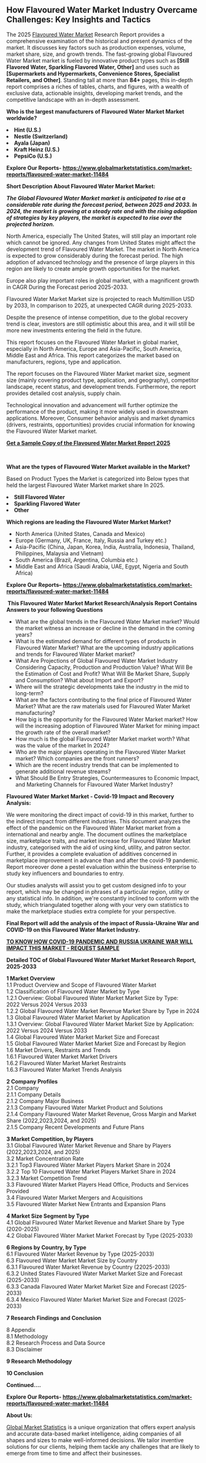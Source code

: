 <h2><strong>How Flavoured Water Market Industry Overcame Challenges: Key Insights and Tactics</strong></h2><p>The 2025 <a href="https://www.globalmarketstatistics.com/market-reports/flavoured-water-market-11484">Flavoured Water Market</a> Research Report provides a comprehensive examination of the historical and present dynamics of the market. It discusses key factors such as production expenses, volume, market share, size, and growth trends. The fast-growing global Flavoured Water Market market is fueled by innovative product types such as <strong>[Still Flavored Water, Sparkling Flavored Water, Other]</strong> and uses such as <strong>[Supermarkets and Hypermarkets, Convenience Stores, Specialist Retailers, and Other]</strong>. Standing tall at more than <strong>84+</strong> pages, this in-depth report comprises a riches of tables, charts, and figures, with a wealth of exclusive data, actionable insights, developing market trends, and the competitive landscape with an in-depth assessment.</p><p><strong>Who is the largest manufacturers of Flavoured Water Market Market worldwide?</strong></p><p><strong><li>Hint (U.S.)<li>Nestle (Switzerland) <li>Ayala (Japan)<li>Kraft Heinz (U.S.)<li>PepsiCo (U.S.)</strong></p><p><strong>Explore Our Reports-&nbsp;<a href="https://wordhtml.com/">https://www.globalmarketstatistics.com/market-reports/flavoured-water-market-11484</a></strong></p><p><strong>Short Description About Flavoured Water Market Market:</strong></p><p><strong><em>The Global Flavoured Water Market market is anticipated to rise at a considerable rate during the forecast period, between 2025 and 2033. In 2024, the market is growing at a steady rate and with the rising adoption of strategies by key players, the market is expected to rise over the projected horizon.</em></strong></p><p>North America, especially The United States, will still play an important role which cannot be ignored. Any changes from United States might affect the development trend of Flavoured Water Market. The market in North America is expected to grow considerably during the forecast period. The high adoption of advanced technology and the presence of large players in this region are likely to create ample growth opportunities for the market.</p><p>Europe also play important roles in global market, with a magnificent growth in CAGR During the Forecast period 2025-2033.</p><p>Flavoured Water Market Market size is projected to reach Multimillion USD by 2033, In comparison to 2025, at unexpected CAGR during 2025-2033.</p><p>Despite the presence of intense competition, due to the global recovery trend is clear, investors are still optimistic about this area, and it will still be more new investments entering the field in the future.</p><p>This report focuses on the Flavoured Water Market in global market, especially in North America, Europe and Asia-Pacific, South America, Middle East and Africa. This report categorizes the market based on manufacturers, regions, type and application.</p><p>The report focuses on the Flavoured Water Market market size, segment size (mainly covering product type, application, and geography), competitor landscape, recent status, and development trends. Furthermore, the report provides detailed cost analysis, supply chain.</p><p>Technological innovation and advancement will further optimize the performance of the product, making it more widely used in downstream applications. Moreover, Consumer behavior analysis and market dynamics (drivers, restraints, opportunities) provides crucial information for knowing the Flavoured Water Market market.</p><p><strong><a href="https://www.globalmarketstatistics.com/market-reports/flavoured-water-market-11484">Get a Sample Copy of the Flavoured Water Market Report 2025</a></strong></p><p>&nbsp;</p><p><strong>What are the types of Flavoured Water Market available in the Market?</strong></p><p>Based on Product Types the Market is categorized into Below types that held the largest Flavoured Water Market market share In 2025.</p><p><strong><li>Still Flavored Water<li>Sparkling Flavored Water<li>Other</strong></p><p><strong>Which regions are leading the Flavoured Water Market Market?</strong></p><ul><li>North America (United States, Canada and Mexico)</li><li>Europe (Germany, UK, France, Italy, Russia and Turkey etc.)</li><li>Asia-Pacific (China, Japan, Korea, India, Australia, Indonesia, Thailand, Philippines, Malaysia and Vietnam)</li><li>South America (Brazil, Argentina, Columbia etc.)</li><li>Middle East and Africa (Saudi Arabia, UAE, Egypt, Nigeria and South Africa)</li></ul><p><strong>Explore Our Reports&ndash;&nbsp;<a href="https://www.globalmarketstatistics.com/market-reports/flavoured-water-market-11484">https://www.globalmarketstatistics.com/market-reports/flavoured-water-market-11484</a></strong></p><p><strong>&nbsp;This Flavoured Water Market Market Research/Analysis Report Contains Answers to your following Questions</strong></p><ul><li>What are the global trends in the Flavoured Water Market market? Would the market witness an increase or decline in the demand in the coming years?</li><li>What is the estimated demand for different types of products in Flavoured Water Market? What are the upcoming industry applications and trends for Flavoured Water Market market?</li><li>What Are Projections of Global Flavoured Water Market Industry Considering Capacity, Production and Production Value? What Will Be the Estimation of Cost and Profit? What Will Be Market Share, Supply and Consumption? What about Import and Export?</li><li>Where will the strategic developments take the industry in the mid to long-term?</li><li>What are the factors contributing to the final price of Flavoured Water Market? What are the raw materials used for Flavoured Water Market manufacturing?</li><li>How big is the opportunity for the Flavoured Water Market market? How will the increasing adoption of Flavoured Water Market for mining impact the growth rate of the overall market?</li><li>How much is the global Flavoured Water Market market worth? What was the value of the market In 2024?</li><li>Who are the major players operating in the Flavoured Water Market market? Which companies are the front runners?</li><li>Which are the recent industry trends that can be implemented to generate additional revenue streams?</li><li>What Should Be Entry Strategies, Countermeasures to Economic Impact, and Marketing Channels for Flavoured Water Market Industry?</li></ul><p><strong>Flavoured Water Market Market - Covid-19 Impact and Recovery Analysis:</strong></p><p>We were monitoring the direct impact of covid-19 in this market, further to the indirect impact from different industries. This document analyzes the effect of the pandemic on the Flavoured Water Market market from a international and nearby angle. The document outlines the marketplace size, marketplace traits, and market increase for Flavoured Water Market industry, categorised with the aid of using kind, utility, and patron sector. Further, it provides a complete evaluation of additives concerned in marketplace improvement in advance than and after the covid-19 pandemic. Report moreover done a pestel evaluation within the business enterprise to study key influencers and boundaries to entry.</p><p>Our studies analysts will assist you to get custom designed info to your report, which may be changed in phrases of a particular region, utility or any statistical info. In addition, we're constantly inclined to conform with the study, which triangulated together along with your very own statistics to make the marketplace studies extra complete for your perspective.</p><p><strong>Final Report will add the analysis of the impact of Russia-Ukraine War and COVID-19 on this Flavoured Water Market Industry.</strong></p><p><strong><a href="https://www.globalmarketstatistics.com/market-reports/flavoured-water-market-11484">TO KNOW HOW COVID-19 PANDEMIC AND RUSSIA UKRAINE WAR WILL IMPACT THIS MARKET - REQUEST SAMPLE</a></strong></p><p><strong>Detailed TOC of Global Flavoured Water Market Market Research Report, 2025-2033</strong></p><p><strong>1 Market Overview</strong><br /> 1.1 Product Overview and Scope of Flavoured Water Market<br /> 1.2 Classification of Flavoured Water Market by Type<br /> 1.2.1 Overview: Global Flavoured Water Market Market Size by Type: 2022&nbsp;Versus 2024 Versus 2033<br /> 1.2.2 Global Flavoured Water Market Revenue Market Share by Type in 2024<br /> 1.3 Global Flavoured Water Market Market by Application<br /> 1.3.1 Overview: Global Flavoured Water Market Market Size by Application: 2022&nbsp;Versus 2024 Versus 2033<br /> 1.4 Global Flavoured Water Market Market Size and Forecast<br /> 1.5 Global Flavoured Water Market Market Size and Forecast by Region<br /> 1.6 Market Drivers, Restraints and Trends<br /> 1.6.1 Flavoured Water Market Market Drivers<br /> 1.6.2 Flavoured Water Market Market Restraints<br /> 1.6.3 Flavoured Water Market Trends Analysis</p><p><strong>2 Company Profiles</strong><br /> 2.1 Company<br /> 2.1.1 Company Details<br /> 2.1.2 Company Major Business<br /> 2.1.3 Company Flavoured Water Market Product and Solutions<br /> 2.1.4 Company Flavoured Water Market Revenue, Gross Margin and Market Share (2022,2023,2024, and 2025)<br /> 2.1.5 Company Recent Developments and Future Plans</p><p><strong>3 Market Competition, by Players</strong><br /> 3.1 Global Flavoured Water Market Revenue and Share by Players (2022,2023,2024, and 2025)<br /> 3.2 Market Concentration Rate<br /> 3.2.1 Top3 Flavoured Water Market Players Market Share in 2024<br /> 3.2.2 Top 10 Flavoured Water Market Players Market Share in 2024<br /> 3.2.3 Market Competition Trend<br /> 3.3 Flavoured Water Market Players Head Office, Products and Services Provided<br /> 3.4 Flavoured Water Market Mergers and Acquisitions<br /> 3.5 Flavoured Water Market New Entrants and Expansion Plans</p><p><strong>4 Market Size Segment by Type</strong><br /> 4.1 Global Flavoured Water Market Revenue and Market Share by Type (2020-2025)<br /> 4.2 Global Flavoured Water Market Market Forecast by Type (2025-2033)</p><p><strong>6 Regions by Country, by Type</strong><br /> 6.1 Flavoured Water Market Revenue by Type (2025-2033)<br /> 6.3 Flavoured Water Market Market Size by Country<br /> 6.3.1 Flavoured Water Market Revenue by Country (22025-2033)<br /> 6.3.2 United States Flavoured Water Market Market Size and Forecast (2025-2033)<br /> 6.3.3 Canada Flavoured Water Market Market Size and Forecast (2025-2033)<br /> 6.3.4 Mexico Flavoured Water Market Market Size and Forecast (2025-2033)</p><p><strong>7 Research Findings and Conclusion</strong></p><p>8 Appendix<br /> 8.1 Methodology<br /> 8.2 Research Process and Data Source<br /> 8.3 Disclaimer</p><p><strong>9 Research Methodology</strong></p><p><strong>10 Conclusion</strong></p><p><strong>Continued&hellip;.</strong></p><p><strong>Explore Our Reports-&nbsp;<a href="Flavoured Water Market">https://www.globalmarketstatistics.com/market-reports/flavoured-water-market-11484</a></strong></p><p><strong>About Us:</strong></p><p><a href="https://www.globalmarketstatistics.com/">Global Market Statistics</a>&nbsp;is a unique organization that offers expert analysis and accurate data-based market intelligence, aiding companies of all shapes and sizes to make well-informed decisions. We tailor inventive solutions for our clients, helping them tackle any challenges that are likely to emerge from time to time and affect their businesses.</p><p>&nbsp;</p>
